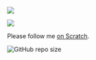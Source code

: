 <p align="left"><img src="https://img.shields.io/badge/-HTML5-E34F26?style=flat&logo=html5&logoColor=white&link=https://github.com/ELDRAZI-17e=true" /></p>

<p align="left"><img src="https://github-readme-stats.vercel.app/api?username=ELDRAZI-17&theme=tokyonight&show_icons=true&hide_border=true&count_private=true" /></p>

<p>Please follow me <a href="https://scratch.mit.edu/users/ELDRAZI-17/">on Scratch</a>.</p>

![GitHub repo size](https://img.shields.io/github/repo-size/ELDRAZI-17/ELDRAZI-17)
